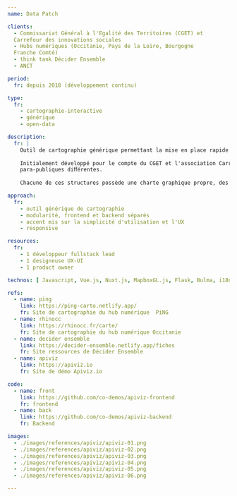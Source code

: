 ```yaml
---
name: Data Patch

clients: 
  - Commissariat Général à l'Egalité des Territoires (CGET) et 
  Carrefour des innovations sociales
  - Hubs numériques (Occitanie, Pays de la Loire, Bourgogne 
  Franche Comté)
  - think tank Décider Ensemble 
  - ANCT

period: 
  fr: depuis 2018 (développement continu)

type:
  fr:
    - cartographie-interactive 
    - générique 
    - open-data

description:
  fr: |
    Outil de cartographie générique permettant la mise en place rapide de sites complets de valorisation de données : cartographie, ﬁches détaillées, ﬁltres, liste de ﬁches, pages statiques, export csv des données...
    
    Initialement développé pour le compte du CGET et l'association Carrefour des Innovations sociales, Apiviz sert aujourd'hui d'outil de cartographie interactive pour 6 structures 
    para-publiques diﬀérentes. 
    
    Chacune de ces structures possède une charte graphique propre, des données structurées diﬀéremment, et des contenus textes spéciﬁques. 

approach:
  fr: 
    - outil générique de cartographie
    - modularité, frontend et backend séparés
    - accent mis sur la simplicité d'utilisation et l'UX 
    - responsive

resources:
  fr: 
    - 1 développeur fullstack lead 
    - 1 designeuse UX-UI
    - 1 product owner

technos: [ Javascript, Vue.js, Nuxt.js, MapboxGL.js, Flask, Bulma, i18n ]

refs:
  - name: ping
    link: https://ping-carto.netlify.app/
    fr: Site de cartographie du hub numérique  PiNG 
  - name: rhinocc
    link: https://rhinocc.fr/carte/
    fr: Site de cartographie du hub numérique Occitanie 
  - name: decider ensemble
    link: https://decider-ensemble.netlify.app/fiches
    fr: Site ressources de Décider Ensemble
  - name: apiviz
    link: https://apiviz.io
    fr: Site de démo Apiviz.io

code:
  - name: front
    link: https://github.com/co-demos/apiviz-frontend
    fr: frontend
  - name: back
    link: https://github.com/co-demos/apiviz-backend
    fr: Backend

images:
  - ./images/references/apiviz/apiviz-01.png
  - ./images/references/apiviz/apiviz-02.png
  - ./images/references/apiviz/apiviz-03.png
  - ./images/references/apiviz/apiviz-04.png
  - ./images/references/apiviz/apiviz-05.png
  - ./images/references/apiviz/apiviz-06.png

---
```

